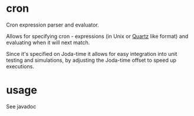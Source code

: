 cron
====

 Cron expression parser and evaluator.  
 
 Allows for specifying cron - expressions (in Unix or [Quartz](http://quartz-scheduler.org/api/2.2.0/org/quartz/CronExpression.html) like format) and evaluating when it will next match.
 
 Since it's specified on Joda-time it allows for easy integration into unit testing and simulations, by adjusting the Joda-time offset to speed up executions.
 
usage
=====
 See javadoc
